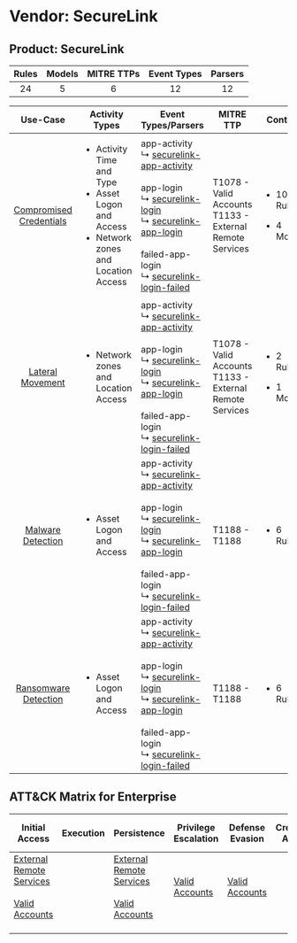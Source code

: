 Vendor: SecureLink
==================
Product: SecureLink
-------------------
| Rules | Models | MITRE TTPs | Event Types | Parsers |
|:-----:|:------:|:----------:|:-----------:|:-------:|
|  24   |   5    |     6      |     12      |   12    |

|                                 Use-Case                                  | Activity Types                                                                                                     | Event Types/Parsers                                                                                                                                                                                                                                                                                                                                                                          | MITRE TTP                                                      | Content                                              |
|:-------------------------------------------------------------------------:| ------------------------------------------------------------------------------------------------------------------ | -------------------------------------------------------------------------------------------------------------------------------------------------------------------------------------------------------------------------------------------------------------------------------------------------------------------------------------------------------------------------------------------- | -------------------------------------------------------------- | ---------------------------------------------------- |
| [Compromised Credentials](../UseCases/usecase_compromised_credentials.md) | <ul><li>Activity Time  and Type</li><li>Asset Logon and Access</li><li>Network zones and Location Access</li></ul> |  app-activity<br> ↳ [securelink-app-activity](../Parsers/parserContent_securelink-app-activity.md)<br><br> app-login<br> ↳ [securelink-login](../Parsers/parserContent_securelink-login.md)<br> ↳ [securelink-app-login](../Parsers/parserContent_securelink-app-login.md)<br><br> failed-app-login<br> ↳ [securelink-login-failed](../Parsers/parserContent_securelink-login-failed.md)<br> | T1078 - Valid Accounts<br>T1133 - External Remote Services<br> | <ul><li>10 Rules</li></ul><ul><li>4 Models</li></ul> |
|        [Lateral Movement](../UseCases/usecase_lateral_movement.md)        | <ul><li>Network zones and Location Access</li></ul>                                                                |  app-activity<br> ↳ [securelink-app-activity](../Parsers/parserContent_securelink-app-activity.md)<br><br> app-login<br> ↳ [securelink-login](../Parsers/parserContent_securelink-login.md)<br> ↳ [securelink-app-login](../Parsers/parserContent_securelink-app-login.md)<br><br> failed-app-login<br> ↳ [securelink-login-failed](../Parsers/parserContent_securelink-login-failed.md)<br> | T1078 - Valid Accounts<br>T1133 - External Remote Services<br> | <ul><li>2 Rules</li></ul><ul><li>1 Models</li></ul>  |
|       [Malware Detection](../UseCases/usecase_malware_detection.md)       | <ul><li>Asset Logon and Access</li></ul>                                                                           |  app-activity<br> ↳ [securelink-app-activity](../Parsers/parserContent_securelink-app-activity.md)<br><br> app-login<br> ↳ [securelink-login](../Parsers/parserContent_securelink-login.md)<br> ↳ [securelink-app-login](../Parsers/parserContent_securelink-app-login.md)<br><br> failed-app-login<br> ↳ [securelink-login-failed](../Parsers/parserContent_securelink-login-failed.md)<br> | T1188 - T1188<br>                                              | <ul><li>6 Rules</li></ul>                            |
|    [Ransomware Detection](../UseCases/usecase_ransomware_detection.md)    | <ul><li>Asset Logon and Access</li></ul>                                                                           |  app-activity<br> ↳ [securelink-app-activity](../Parsers/parserContent_securelink-app-activity.md)<br><br> app-login<br> ↳ [securelink-login](../Parsers/parserContent_securelink-login.md)<br> ↳ [securelink-app-login](../Parsers/parserContent_securelink-app-login.md)<br><br> failed-app-login<br> ↳ [securelink-login-failed](../Parsers/parserContent_securelink-login-failed.md)<br> | T1188 - T1188<br>                                              | <ul><li>6 Rules</li></ul>                            |

ATT&CK Matrix for Enterprise
----------------------------
| Initial Access                                                                                                                                   | Execution | Persistence                                                                                                                                      | Privilege Escalation                                                | Defense Evasion                                                     | Credential Access | Discovery | Lateral Movement | Collection | Command and Control | Exfiltration | Impact |
| ------------------------------------------------------------------------------------------------------------------------------------------------ | --------- | ------------------------------------------------------------------------------------------------------------------------------------------------ | ------------------------------------------------------------------- | ------------------------------------------------------------------- | ----------------- | --------- | ---------------- | ---------- | ------------------- | ------------ | ------ |
| [External Remote Services](https://attack.mitre.org/techniques/T1133)<br><br>[Valid Accounts](https://attack.mitre.org/techniques/T1078)<br><br> |           | [External Remote Services](https://attack.mitre.org/techniques/T1133)<br><br>[Valid Accounts](https://attack.mitre.org/techniques/T1078)<br><br> | [Valid Accounts](https://attack.mitre.org/techniques/T1078)<br><br> | [Valid Accounts](https://attack.mitre.org/techniques/T1078)<br><br> |                   |           |                  |            |                     |              |        |
